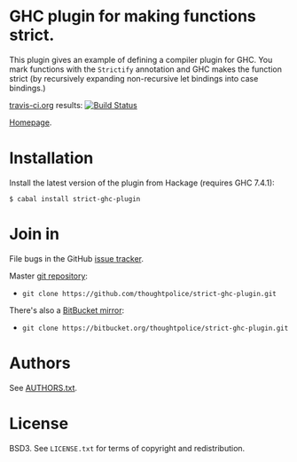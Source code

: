 # GHC plugin for making functions strict.

This plugin gives an example of defining a compiler plugin for
GHC. You mark functions with the `Strictify` annotation and GHC makes
the function strict (by recursively expanding non-recursive let
bindings into case bindings.)

[travis-ci.org](http://travis-ci.org) results: [![Build Status](https://secure.travis-ci.org/thoughtpolice/strict-ghc-plugin.png?branch=master)](http://travis-ci.org/thoughtpolice/strict-ghc-plugin)

[Homepage][main page].

# Installation

Install the latest version of the plugin from Hackage (requires GHC 7.4.1):

    $ cabal install strict-ghc-plugin

# Join in

File bugs in the GitHub [issue tracker][].

Master [git repository][gh]:

* `git clone https://github.com/thoughtpolice/strict-ghc-plugin.git`

There's also a [BitBucket mirror][bb]:

* `git clone https://bitbucket.org/thoughtpolice/strict-ghc-plugin.git`

# Authors

See [AUTHORS.txt](https://raw.github.com/thoughtpolice/strict-ghc-plugin/master/AUTHORS.txt).

# License

BSD3. See `LICENSE.txt` for terms of copyright and redistribution.

[main page]: http://thoughtpolice.github.com/strict-ghc-plugin
[issue tracker]: http://github.com/thoughtpolice/strict-ghc-plugin/issues
[gh]: http://github.com/thoughtpolice/strict-ghc-plugin
[bb]: http://bitbucket.org/thoughtpolice/strict-ghc-plugin
